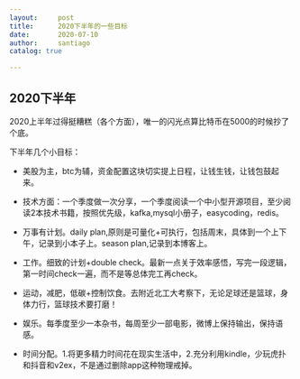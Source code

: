 ```yaml
---
layout:     post
title:      2020下半年的一些目标
date:       2020-07-10
author:     santiago
catalog: true

---
```


## 2020下半年

2020上半年过得挺糟糕（各个方面），唯一的闪光点算比特币在5000的时候抄了个底。

下半年几个小目标：

* 美股为主，btc为辅，资金配置这块切实提上日程，让钱生钱，让钱包鼓起来。

* 技术方面：一个季度做一次分享，一个季度阅读一个中小型开源项目，至少阅读2本技术书籍，按照优先级，kafka,mysql小册子，easycoding，redis。

* 万事有计划。daily plan,原则是可量化+可执行，包括周末，具体到一个上下午，记录到小本子上。season plan,记录到本博客上。

* 工作。细致的计划+double check。最新一点关于效率感悟，写完一段逻辑，第一时间check一遍，而不是等总体完工再check。

* 运动，减肥，低碳+控制饮食。去附近北工大考察下，无论足球还是篮球，身体力行，篮球技术要打磨！

* 娱乐。每季度至少一本杂书，每周至少一部电影，微博上保持输出，保持语感。

* 时间分配。1.将更多精力时间花在现实生活中，2.充分利用kindle，少玩虎扑和抖音和v2ex，不是通过删除app这种物理戒掉。
        